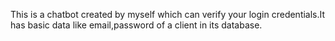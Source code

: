 This is a chatbot created by myself which can verify your login credentials.It has basic data like email,password of a client in its database.
